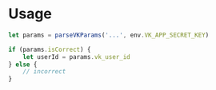 # Usage

```typescript
let params = parseVKParams('...', env.VK_APP_SECRET_KEY)

if (params.isCorrect) {
    let userId = params.vk_user_id
} else {
    // incorrect
}
```